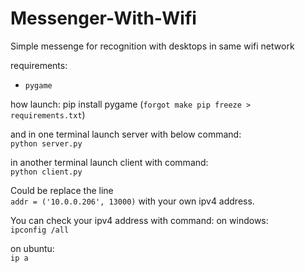 # Messenger-With-Wifi

Simple messenge for recognition with desktops in same wifi network


requirements:
- ```pygame```


how launch:
pip install pygame (```forgot make pip freeze > requirements.txt```)

and in one terminal launch server with below command:<br>
```python server.py```

in another terminal launch client with command:<br>
```python client.py```

Could be replace the line <br>
```addr = ('10.0.0.206', 13000)``` with your own ipv4 address.

You can check your ipv4 address with command:
on windows:
<br>
```ipconfig /all```

on ubuntu:
<br>
```ip a```
